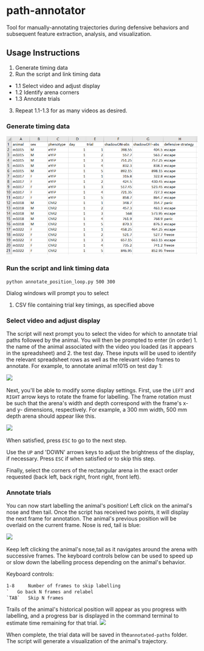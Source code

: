 # path-annotator
Tool for manually-annotating trajectories during defensive behaviors and subsequent feature extraction, analysis, and visualization.

## Usage Instructions

1. Generate timing data
2. Run the script and link timing data

* 1.1 Select video and adjust display
* 1.2 Identify arena corners
* 1.3 Annotate trials

3. Repeat 1.1-1.3 for as many videos as desired.

### Generate timing data

![](https://github.com/kpc-simone/path-annotatorV2/blob/main/docs/keytimings.png)

### Run the script and link timing data

```
python annotate_position_loop.py 500 300
```

Dialog windows will prompt you to select
1. CSV file containing trial key timings, as specified above

### Select video and adjust display

The script will next prompt you to select the video for which to annotate trial paths followed by the animal. You will then be prompted to enter (in order) 1. the name of the animal associated with the video you loaded (as it appears in the spreadsheet) and 2. the test day. These inputs will be used to identify the relevant spreadsheet rows as well as the relevant video frames to annotate. For example, to annotate animal m1015 on test day 1:

![](https://github.com/kpc-simone/dmbs-tracking/blob/main/docs/userinput.png)

Next, you'll be able to modify some display settings. First, use the `LEFT` and `RIGHT` arrow keys to rotate the frame for labelling. The frame rotation must be such that the arena's width and depth correspond with the frame's x- and y- dimensions, respectively. For example, a 300 mm width, 500 mm depth arena should appear like this. 

![](https://github.com/kpc-simone/dmbs-tracking/blob/main/docs/rotation.png)

When satisfied, press `ESC` to go to the next step.

Use the `UP` and 'DOWN' arrows keys to adjust the brightness of the display, if necessary. Press `ESC` if when satisfied or to skip this step.

Finally, select the corners of the rectangular arena in the exact order requested (back left, back right, front right, front left). 

### Annotate trials

You can now start labelling the animal's position! Left click on the animal's nose and then tail. Once the script has received two points, it will display the next frame for annotation. The animal's previous position will be overlaid on the current frame. Nose is red, tail is blue:

![](https://github.com/kpc-simone/dmbs-tracking/blob/main/docs/labelling.png)

Keep left clicking the animal's nose,tail as it navigates around the arena with successive frames. The keyboard controls below can be used to speed up or slow down the labelling process depending on the animal's behavior. 

Keyboard controls:
```
1-8 	Number of frames to skip labelling 
` 	Go back N frames and relabel
`TAB`	Skip N frames
```


Trails of the animal's historical position will appear as you progress with labelling, and a progress bar is displayed in the command terminal to estimate time remaining for that trial.
![](https://github.com/kpc-simone/dmbs-tracking/blob/main/docs/labelling2.png)

When complete, the trial data will be saved in the`annotated-paths` folder. The script will generate a visualization of the animal's trajectory. 








